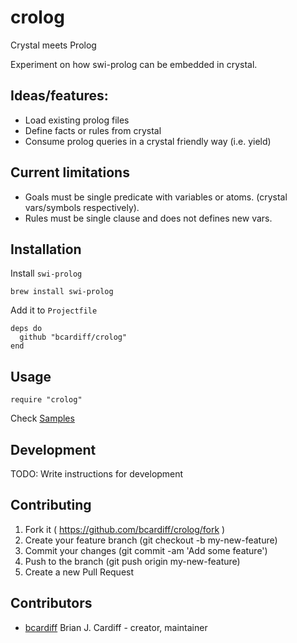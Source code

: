 # crolog

Crystal meets Prolog

Experiment on how swi-prolog can be embedded in crystal.

## Ideas/features:

* Load existing prolog files
* Define facts or rules from crystal
* Consume prolog queries in a crystal friendly way (i.e. yield)

## Current limitations

* Goals must be single predicate with variables or atoms. (crystal vars/symbols respectively).
* Rules must be single clause and does not defines new vars.

## Installation

Install `swi-prolog`

```
brew install swi-prolog
```

Add it to `Projectfile`

```crystal
deps do
  github "bcardiff/crolog"
end
```

## Usage

```crystal
require "crolog"
```

Check [Samples](https://github.com/bcardiff/crolog/tree/master/samples)

## Development

TODO: Write instructions for development

## Contributing

1. Fork it ( https://github.com/bcardiff/crolog/fork )
2. Create your feature branch (git checkout -b my-new-feature)
3. Commit your changes (git commit -am 'Add some feature')
4. Push to the branch (git push origin my-new-feature)
5. Create a new Pull Request

## Contributors

- [bcardiff](https://github.com/bcardiff) Brian J. Cardiff - creator, maintainer
